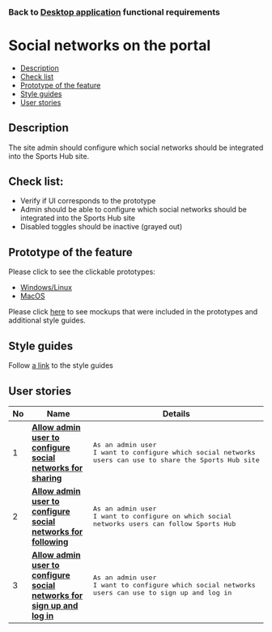 ### Back to [Desktop application](/sports_hub_portal/desktop_application_features/desktop_application_features_list/) functional requirements

# Social networks on the portal

- [Description](#description)
- [Check list](#check-list)
- [Prototype of the feature](#prototype-of-the-feature)
- [Style guides](#style-guides)
- [User stories](#user-stories)

## Description

The site admin should configure which social networks should be integrated into the Sports Hub site.

## Check list:

  - Verify if UI corresponds to the prototype
  - Admin should be able to configure which social networks should be integrated into the Sports Hub site
  - Disabled toggles should be inactive (grayed out)

## Prototype of the feature

Please click to see the clickable prototypes:
  - [Windows/Linux](https://www.figma.com/proto/rz5peySEMkKKh6mT3Snc3P/Social-networks-on-the-portal?page-id=8092%3A460&node-id=8092%3A820&viewport=266%2C48%2C0.2&scaling=min-zoom&starting-point-node-id=8092%3A820)
  - [MacOS](https://www.figma.com/proto/rz5peySEMkKKh6mT3Snc3P/Social-networks-on-the-portal?page-id=0%3A36&node-id=7214%3A9&viewport=266%2C48%2C0.2&scaling=min-zoom&starting-point-node-id=7214%3A9)

Please click [here](https://www.figma.com/file/rz5peySEMkKKh6mT3Snc3P/Social-networks-on-the-portal?node-id=0%3A36) to see mockups that were included in the prototypes and additional style guides.

## Style guides

Follow [a link](https://www.figma.com/proto/0zkkf5WC77OSpvyD6YXpFE/Style-guides?page-id=0%3A1&node-id=19%3A5368&viewport=266%2C48%2C0.54&scaling=min-zoom&starting-point-node-id=19%3A5368) to the style guides

## User stories

No           |      Name     |   Details
------------ | ------------- | -------------
1 |[**Allow admin user to configure social networks for sharing**](/sports_hub_portal/desktop_application_features/social_networks/user_stories/configure_socital_networks_to_share)|<pre>As an admin user<br>I want to configure which social networks users can use to share the Sports Hub site</pre>
2 |[**Allow admin user to configure social networks for following**](/sports_hub_portal/desktop_application_features/social_networks/user_stories/configure_social_networks_to_follow)|<pre>As an admin user<br>I want to configure on which social networks users can follow Sports Hub</pre>
3 |[**Allow admin user to configure social networks for sign up and log in**](/sports_hub_portal/desktop_application_features/social_networks/user_stories/configure_social_networks_to_login_signup)|<pre>As an admin user<br>I want to configure which social networks users can use to sign up and log in</pre>
